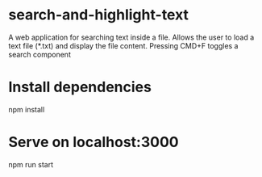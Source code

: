# search-and-highlight-text
A web application for searching text inside a file. Allows the user to load a text file (*.txt) and display the file content. Pressing CMD+F toggles a search component

# Install dependencies 
npm install

# Serve on localhost:3000
npm run start
